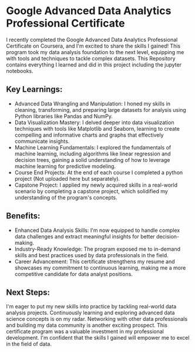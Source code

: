 # Google Advanced Data Analytics Professional Certificate

I recently completed the Google Advanced Data Analytics Professional Certificate on Coursera, and I'm excited to share the skills I gained! This program took my data analysis foundation to the next level, equipping me with tools and techniques to tackle complex datasets.
This Repository contains everything I learned and did in this project including the jupyter notebooks.


## Key Learnings:
- Advanced Data Wrangling and Manipulation: I honed my skills in cleaning, transforming, and preparing large datasets for analysis using Python libraries like Pandas and NumPy.
- Data Visualization Mastery: I delved deeper into data visualization techniques with tools like Matplotlib and Seaborn, learning to create compelling and informative charts and graphs that effectively communicate insights.
- Machine Learning Fundamentals: I explored the fundamentals of machine learning, including algorithms like linear regression and decision trees, gaining a solid understanding of how to leverage machine learning for predictive modeling.
- Course End Projects: At the end of each course I completed a python project (Not uploaded here but separately).
- Capstone Project: I applied my newly acquired skills in a real-world scenario by completing a capstone project, which solidified my understanding of the program's concepts.


## Benefits:
- Enhanced Data Analysis Skills: I'm now equipped to handle complex data challenges and extract meaningful insights for better decision-making.
- Industry-Ready Knowledge: The program exposed me to in-demand skills and best practices used by data professionals in the field.
- Career Advancement: This certificate strengthens my resume and showcases my commitment to continuous learning, making me a more competitive candidate for data analyst positions.


## Next Steps:
I'm eager to put my new skills into practice by tackling real-world data analysis projects.
Continuously learning and exploring advanced data science concepts is on my radar.
Networking with other data professionals and building my data community is another exciting prospect.
This certificate program was a valuable investment in my professional development. I'm confident that the skills I gained will empower me to excel in the field of data.